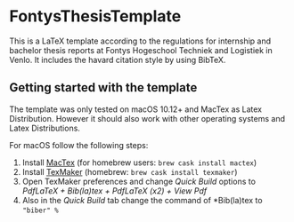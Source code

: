 # FontysThesisTemplate

This is a LaTeX template according to the regulations for internship and bachelor thesis reports 
at Fontys Hogeschool Techniek and Logistiek in Venlo. It includes the havard citation style by using BibTeX. 

## Getting started with the template

The template was only tested on macOS 10.12+ and MacTex as Latex Distribution. However it should also work with other
operating systems and Latex Distributions. 

For macOS follow the following steps:

1. Install [MacTex](http://www.tug.org/mactex/) (for homebrew users: `brew cask install mactex`)
2. Install [TexMaker](http://www.xm1math.net/texmaker/) (homebrew: `brew cask install texmaker`)
3. Open TexMaker preferences and change *Quick Build* options to *PdfLaTeX + Bib(la)tex + PdfLaTeX (x2) + View Pdf*
4. Also in the *Quick Build* tab change the command of *Bib(la)tex to `"biber" %`


